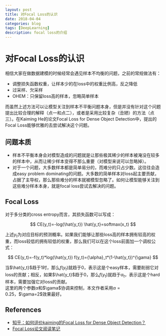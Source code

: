 ```yaml
---
layout: post 
title: 对Focal Loss的认识 
date: 2018-04-04 
categories: blog 
tags: [DeepLearning] 
description: focal loss的介绍 
---
```


# 对Focal Loss的认识

相信大家在做数据建模的时候经常会遇见样本不均衡的问题，之前的常规做法有：

* 调整损失函数权重，让样本少的在loss中的权重比例高，反之降低
* 过采样、欠采样
* OHEM：只保留loss高的样本，忽略简单样本

而虽然上述方法可以让模型关注到样本不平衡问题本身，但是并没有针对这个问题提出比较合理的解释（点一和点二），或者是采用比较复杂（丑陋）的方法（点三）。在Kaiming He的论文Focal Loss for Dense Object Detection中，提出的Focal Loss能够优雅的去尝试解决这个问题。

## 问题本质

* 样本不平衡本身会对模型造成的问题就是让那些极其稀少的样本被淹没在较多的样本中，从而让稀少样本变得不那么重要（对模型来说可以忽略掉）。
* 对于一个问题，大多数样本都是简单易分的，而难分的只占少数。这往往会造成easy problem dominating的问题。大多数的简单样本对loss起主要贡献，占据了主导权，那么那些难分的样本就被模型忽略了。如何让模型能够关注到这些难分样本本身，就是focal loss尝试去解决的问题。

## Focal Loss

对于多分类的cross entropy而言，其损失函数可以写成：

$$
CE(y_t)=-log(\hat{y_t})
\hat{y_t}=softmax(x_t)
$$


上述$y_t$为对应目标的预测概率。如果我们能够让那些loss高的样本拥有较高的权重，而loss较低的拥有较低的权重，那么我们可以在这个loss前面加一个调权公式：

$$
CE(y_t)=-f(y_t)*log(\hat{y_t})
f(y_t)={\alpha}_t*(1-\hat{y_t})^{\gama}
$$

当$\hat{y_t}$趋于1时，那么$f(y_t)$就趋于0，表示这是个easy样本，需要削弱它对loss的贡献；相反，如果$\hat{y_t}$趋于0，那么$f(y_t)$就趋于$\alpha_t$，表示这是个hard样本，需要加强它对loss的贡献。  
这里的两个参数$\alpha$和$\gama$协调来控制，本文作者采用$\alpha=0.25$，$\gama=2$效果最好。

## References

* [知乎：如何评价kaiming的Focal Loss for Dense Object Detection？](https://www.zhihu.com/question/63581984)
* [Focal Loss论文阅读笔记](https://blog.csdn.net/qq_34564947/article/details/77200104)
